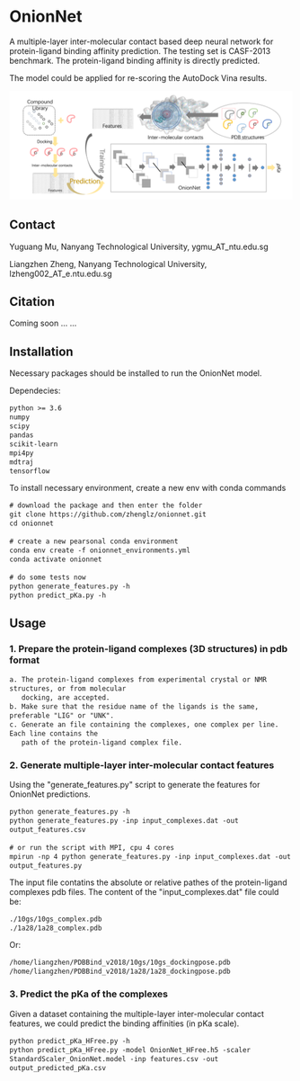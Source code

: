 # OnionNet
A multiple-layer inter-molecular contact based deep neural network for protein-ligand binding affinity prediction. The testing set is CASF-2013 benchmark. The protein-ligand binding affinity is directly predicted.

The model could be applied for re-scoring the AutoDock Vina results.

<img src="./datasets/TOC_OnionNet.png" alt="DNN aided protein-ligand binding affinity prediction and docking rescoring">


## Contact
<p>Yuguang Mu, Nanyang Technological University, ygmu_AT_ntu.edu.sg</p>
<p>Liangzhen Zheng, Nanyang Technological University, lzheng002_AT_e.ntu.edu.sg</p>


## Citation
Coming soon ... ...


## Installation
Necessary packages should be installed to run the OnionNet model.

Dependecies:

    python >= 3.6
    numpy  
    scipy  
    pandas 
    scikit-learn
    mpi4py
    mdtraj 
    tensorflow


To install necessary environment, create a new env with conda commands
   
    # download the package and then enter the folder
    git clone https://github.com/zhenglz/onionnet.git
    cd onionnet

    # create a new pearsonal conda environment
    conda env create -f onionnet_environments.yml 
    conda activate onionnet
    
    # do some tests now
    python generate_features.py -h
    python predict_pKa.py -h


## Usage
### 1. Prepare the protein-ligand complexes (3D structures) in pdb format
    
    a. The protein-ligand complexes from experimental crystal or NMR structures, or from molecular
       docking, are accepted.
    b. Make sure that the residue name of the ligands is the same, preferable "LIG" or "UNK".
    c. Generate an file containing the complexes, one complex per line. Each line contains the 
       path of the protein-ligand complex file.

### 2. Generate multiple-layer inter-molecular contact features
Using the "generate_features.py" script to generate the features for OnionNet predictions.
 
    python generate_features.py -h
    python generate_features.py -inp input_complexes.dat -out output_features.csv

    # or run the script with MPI, cpu 4 cores
    mpirun -np 4 python generate_features.py -inp input_complexes.dat -out output_features.py 

The input file contatins the absolute or relative pathes of the protein-ligand complexes pdb files.
The content of the "input_complexes.dat" file could be:
 
    ./10gs/10gs_complex.pdb
    ./1a28/1a28_complex.pdb

Or:
  
    /home/liangzhen/PDBBind_v2018/10gs/10gs_dockingpose.pdb
    /home/liangzhen/PDBBind_v2018/1a28/1a28_dockingpose.pdb


### 3. Predict the pKa of the complexes
Given a dataset containing the multiple-layer inter-molecular contact features, we could predict
the binding affinities (in pKa scale). 

    python predict_pKa_HFree.py -h
    python predict_pKa_HFree.py -model OnionNet_HFree.h5 -scaler StandardScaler_OnionNet.model -inp features.csv -out output_predicted_pKa.csv


